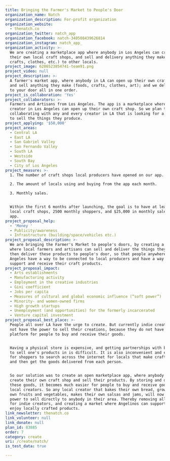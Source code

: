 ```yaml
---
title: Bringing the Farmer's Market to People's Door
organization_name: Natch
organization_description: For-profit organization
organization_website:
  - thenatch.co
organization_twitter: natch_app
organization_facebook: natch-340508439626814
organization_instagram: natch_app_
organization_activity: >-
  We are creating a marketplace app where anybody in Los Angeles can create
  their own local craft shops, and sell and delivery anything they make (foods,
  crafts, clothes, etc.) to other locals.
project_image: 6286523854741-team91.png
project_video: null
project_description: >-
  A farmer's market app, where anybody in LA can open up their own craft shop
  and sell anything they make (foods, crafts, clothes, art); and we deliver it
  to your door all in one order.
project_is_collaboration: 'Yes'
project_collaborators: >-
  Farmers and Artisans from Los Angeles. The app is a marketplace where any
  creator in Los Angeles can open up their own craft shop. So we plan to be
  collaborating with any and every creator in LA that is looking for a platform
  to sell the things they produce.
project_applying: '$50,000'
project_areas:
  - Central LA
  - East LA
  - San Gabriel Valley
  - San Fernando Valley
  - South LA
  - Westside
  - South Bay
  - City of Los Angeles
project_measure: >-
  1. The number of craft shops local producers have opened on our app.

  2. The amount of locals using and buying from the app each month.

  3. Monthly sales.


  Within the first 6 months after launching, the goal is to have at least 300
  local craft shops, 2500 monthly shoppers, and $25,000 in monthly sales on the
  app.
project_proposal_help:
  - 'Money '
  - Publicity/awareness
  - Infrastructure (building/space/vehicles etc.)
project_proposal_description: >-
  We are bringing the Farmer's Market to people's doors, by creating a platform
  where local farmers and artisans can sell and deliver the things they make. We
  then deliver these products to people's door, so that people anywhere in Los
  Angeles have a way to be connected to local producers and have a way to find,
  support and receive their craft products.
project_proposal_impact:
  - Arts establishments
  - Manufacturing activity
  - Employment in the creative industries
  - Gini coefficient
  - Jobs per capita
  - Measures of cultural and global economic influence (“soft power”)
  - Minority- and women-owned firms
  - High growth startups
  - Unemployment (and opportunities) for the formerly incarcerated
  - Venture capital investment
project_proposal_best_place: >-
  People all over LA have the urge to create. But currently indie creators do
  not have the power to sell their creations, because they do not have a
  platform for people to buy and receive their goods. 


  Having a physical store is expensive, and getting partnerships with big chains
  to sell one's products in is difficult. It is also inconvenient and expensive
  for shoppers to search across the internet for locals that make craft goods,
  and then get the goods delivered from each person.


  So our solution was to create an open marketplace app, where anybody could
  create their own craft shop and sell their products. By storing and delivering
  these goods, it becomes much easier for people to buy and receive goods from
  local creators. So any local creator that bakes their own bread, grows their
  own fruits and vegetables, makes their own salsas and jams, will now have the
  power to sell directly to anybody in their area. Thereby removing all barriers
  for indie creators, and creating a market where Angelinos can support and
  enjoy locally crafted products.
link_newsletter: thenatch.co
link_volunteer: null
link_donate: null
plan_id: 83885
order: 7
category: create
uri: /create/natch/
is_test_data: true

---
```

